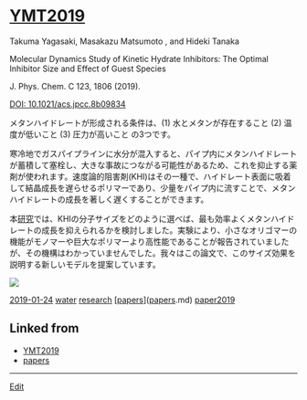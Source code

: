 # [YMT2019](YMT2019.md)

Takuma Yagasaki, Masakazu Matsumoto , and Hideki Tanaka

Molecular Dynamics Study of Kinetic Hydrate Inhibitors: The Optimal Inhibitor Size and Effect of Guest Species

J. Phys. Chem. C 123, 1806 (2019).

[DOI: 10.1021/acs.jpcc.8b09834](http://doi.org/10.1021/acs.jpcc.8b09834)



メタンハイドレートが形成される条件は、(1) 水とメタンが存在すること (2) 温度が低いこと (3) 圧力が高いこと の3つです。

寒冷地でガスパイプラインに水分が混入すると、パイプ内にメタンハイドレートが蓄積して塞栓し、大きな事故につながる可能性があるため、これを抑止する薬剤が使われます。速度論的阻害剤(KHI)はその一種で、ハイドレート表面に吸着して結晶成長を遅らせるポリマーであり、少量をパイプ内に流すことで、メタンハイドレートの成長を著しく遅くすることができます。

本[研究](研究.md)では、KHIの分子サイズをどのように選べば、最も効率よくメタンハイドレートの成長を抑えられるかを検討しました。実験により、小さなオリゴマーの機能がモノマーや巨大なポリマーより高性能であることが報告されていましたが、その機構はわかっていませんでした。我々はこの論文で、このサイズ効果を説明する新しいモデルを提案しています。



![](https://i.gyazo.com/8696b7b4872954763ebe02dd1ca122db.png)



[2019-01-24](2019-01-24.md) [water](water.md) [research](research.md) [[papers](papers.md)]([papers](papers.md).md) [paper2019](paper2019.md) 


## Linked from

* [YMT2019](YMT2019.md)
* [papers](papers.md)


----
[Edit](https://github.com/vitroid/vitroid.github.io/edit/master/MD/YMT2019.md)
